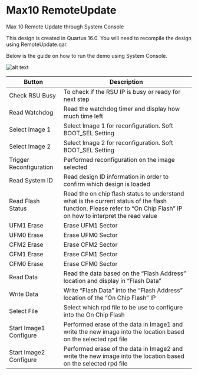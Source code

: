 # Max10 RemoteUpdate
 Max 10 Remote Update through System Console

This design is created in Quartus 16.0. You will need to recompile the design using RemoteUpdate.qar.

Below is the guide on how to run the demo using System Console.

![alt text](https://github.com/intel-fpga-ceg/Max10-RemoteUpdate/blob/main/image/console.jpg)

| Button                  | Description                                                                                                                                                           |
| ----------------------- | --------------------------------------------------------------------------------------------------------------------------------------------------------------------- |
| Check RSU Busy          | To check if the RSU IP is busy or ready for next step                                                                                                                 |
| Read Watchdog           | Read the watchdog timer and display how much time left                                                                                                                |
| Select Image 1          | Select Image 1 for reconfiguration. Soft BOOT_SEL Setting                                                                                                             |
| Select Image 2          | Select Image 2 for reconfiguration. Soft BOOT_SEL Setting                                                                                                             |
| Trigger Reconfiguration | Performed reconfiguration on the image selected                                                                                                                       |
| Read System ID          | Read design ID information in order to confirm which design is loaded                                                                                                 |
| Read Flash Status       | Read the on chip flash status to understand what is the current status of the flash function. Please refer to “On Chip Flash” IP on how to interpret the read value   |
| UFM1 Erase              | Erase UFM1 Sector                                                                                                                                                     |
| UFM0 Erase              | Erase UFM0 Sector                                                                                                                                                     |
| CFM2 Erase              | Erase CFM2 Sector                                                                                                                                                     |
| CFM1 Erase              | Erase CFM1 Sector                                                                                                                                                     |
| CFM0 Erase              | Erase CFM0 Sector                                                                                                                                                     |
| Read Data               | Read the data based on the “Flash Address” location and display in “Flash Data”                                                                                       |
| Write Data              | Write “Flash Data” into the “Flash Address” location of the “On Chip Flash” IP                                                                                        |
| Select File             | Select which rpd file to be use to configure into the On Chip Flash                                                                                                   |
| Start Image1 Configure  | Performed erase of the data in Image1 and write the new image into the location based on the selected rpd file                                                        |
| Start Image2 Configure  | Performed erase of the data in Image2 and write the new image into the location based on the selected rpd file                                                        |
